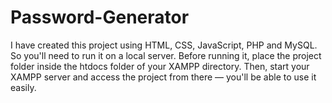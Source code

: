 # Password-Generator
I have created this project using HTML, CSS, JavaScript, PHP and MySQL. So you'll need to run it on a local server. Before running it, place the project folder inside the htdocs folder of your XAMPP directory. Then, start your XAMPP server and access the project from there — you'll be able to use it easily.
